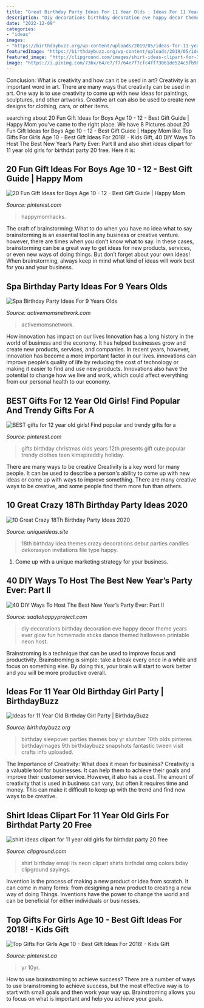 ```yaml
---
title: "Great Birthday Party Ideas For 11 Year Olds : Ideas For 11 Year Old Birthday Girl Party"
description: "Diy decorations birthday decoration eve happy decor theme years ever glow fun homemade sticks dance themed halloween printable neon host"
date: "2022-12-09"
categories:
- "ideas"
images:
- "https://birthdaybuzz.org/wp-content/uploads/2019/05/ideas-for-11-year-old-birthday-girl-party-11-year-old-birthday-party-pinteres-of-ideas-for-11-year-old-birthday-girl-party.jpg"
featuredImage: "https://birthdaybuzz.org/wp-content/uploads/2019/05/ideas-for-11-year-old-birthday-girl-party-11-year-old-birthday-party-pinteres-of-ideas-for-11-year-old-birthday-girl-party.jpg"
featured_image: "http://clipground.com/images/shirt-ideas-clipart-for-11-year-old-girls-for-birthdat-party-20.jpg"
image: "https://i.pinimg.com/736x/64/e7/f7/64e7f7cfc4ff73061de524c5fb9878ba.jpg"
---
```



Conclusion: What is creativity and how can it be used in art?
Creativity is an important word in art. There are many ways that creativity can be used in art. One way is to use creativity to come up with new ideas for paintings, sculptures, and other artworks. Creative art can also be used to create new designs for clothing, cars, or other items.

	

		
searching about 20 Fun Gift Ideas for Boys Age 10 - 12 - Best Gift Guide | Happy Mom you've came to the right place. We have 8 Pictures about 20 Fun Gift Ideas for Boys Age 10 - 12 - Best Gift Guide | Happy Mom like Top Gifts For Girls Age 10 - Best Gift Ideas For 2018! - Kids Gift, 40 DIY Ways To Host The Best New Year’s Party Ever: Part II and also shirt ideas clipart for 11 year old girls for birthdat party 20 free. Here it is:
		
    
## 20 Fun Gift Ideas For Boys Age 10 - 12 - Best Gift Guide | Happy Mom

<img loading=lazy src="https://i.pinimg.com/736x/c2/6e/d2/c26ed2cd3fac2c5a853b076db8a893af.jpg" onerror="this.onerror=null;this.src='https://tse2.mm.bing.net/th?id=OIP.2m37jpDOC5BYV7llrAUvvQHaLG&amp;pid=15.1';" alt="20 Fun Gift Ideas for Boys Age 10 - 12 - Best Gift Guide | Happy Mom">

_Source: pinterest.com_

>happymomhacks. 

	

The craft of brainstorming: What to do when you have no idea what to say
brainstorming is an essential tool in any business or creative venture. however, there are times when you don’t know what to say. In these cases, brainstorming can be a great way to get ideas for new products, services, or even new ways of doing things. But don’t forget about your own ideas! When brainstorming, always keep in mind what kind of ideas will work best for you and your business.

    
## Spa Birthday Party Ideas For 9 Years Olds

<img loading=lazy src="https://www.activemomsnetwork.com/wp-content/uploads/2020/08/Spa-birthday-party.jpg" onerror="this.onerror=null;this.src='https://tse4.mm.bing.net/th?id=OIP.gn8yApe2VuWaA_QhKpfJ6gHaE8&amp;pid=15.1';" alt="Spa Birthday Party Ideas For 9 Years Olds">

_Source: activemomsnetwork.com_

>activemomsnetwork. 

	

How innovation has impact on our lives
Innovation has a long history in the world of business and the economy. It has helped businesses grow and create new products, services, and companies. In recent years, however, innovation has become a more important factor in our lives. innovations can improve people’s quality of life by reducing the cost of technology or making it easier to find and use new products. Innovations also have the potential to change how we live and work, which could affect everything from our personal health to our economy.

    
## BEST Gifts For 12 Year Old Girls! Find Popular And Trendy Gifts For A

<img loading=lazy src="https://i.pinimg.com/736x/64/e7/f7/64e7f7cfc4ff73061de524c5fb9878ba.jpg" onerror="this.onerror=null;this.src='https://tse4.mm.bing.net/th?id=OIP.5BSBuRgYgYiT80o_L5YeDgHaPH&amp;pid=15.1';" alt="BEST gifts for 12 year old girls! Find popular and trendy gifts for a">

_Source: pinterest.com_

>gifts birthday christmas olds years 12th presents gift cute popular trendy clothes teen kimspireddiy holiday. 

	

There are many ways to be creative
Creativity is a key word for many people. It can be used to describe a person's ability to come up with new ideas or come up with ways to improve something. There are many creative ways to be creative, and some people find them more fun than others.

    
## 10 Great Crazy 18Th Birthday Party Ideas 2020

<img loading=lazy src="https://www.uniqueideas.site/wp-content/uploads/18th-birthday-party-idea-dekorasyon-pinterest-18th-birthday-3.jpg" onerror="this.onerror=null;this.src='https://tse4.mm.bing.net/th?id=OIP.jhy87d-KRBaGqk7pH_62OwHaFj&amp;pid=15.1';" alt="10 Great Crazy 18Th Birthday Party Ideas 2020">

_Source: uniqueideas.site_

>18th birthday idea themes crazy decorations debut parties candles dekorasyon invitations file type happy. 

	

1. Come up with a unique marketing strategy for your business.

    
## 40 DIY Ways To Host The Best New Year’s Party Ever: Part II

<img loading=lazy src="http://sadtohappyproject.com/wp-content/uploads/2014/12/diy-new-year-party-decorations-birthday-party-decorations-ideas18.jpg" onerror="this.onerror=null;this.src='https://tse2.mm.bing.net/th?id=OIP.o9Nc2ChZElrNrT0siW87FQHaLE&amp;pid=15.1';" alt="40 DIY Ways To Host The Best New Year’s Party Ever: Part II">

_Source: sadtohappyproject.com_

>diy decorations birthday decoration eve happy decor theme years ever glow fun homemade sticks dance themed halloween printable neon host. 

	

Brainstroming is a technique that can be used to improve focus and productivity. Brainstroming is simple: take a break every once in a while and focus on something else. By doing this, your brain will start to work better and you will be more productive overall.

    
## Ideas For 11 Year Old Birthday Girl Party | BirthdayBuzz

<img loading=lazy src="https://birthdaybuzz.org/wp-content/uploads/2019/05/ideas-for-11-year-old-birthday-girl-party-11-year-old-birthday-party-pinteres-of-ideas-for-11-year-old-birthday-girl-party.jpg" onerror="this.onerror=null;this.src='https://tse2.mm.bing.net/th?id=OIP._Zo7-rpXEGzcIjTJz8Y_4QAAAA&amp;pid=15.1';" alt="Ideas for 11 Year Old Birthday Girl Party | BirthdayBuzz">

_Source: birthdaybuzz.org_

>birthday sleepover parties themes boy yr slumber 10th olds pinteres birthdayimages 9th birthdaybuzz snapshots fantastic tween visit crafts info uploaded. 

	

The Importance of Creativity: What does it mean for business?
Creativity is a valuable tool for businesses. It can help them to achieve their goals and improve their customer service. However, it also has a cost. The amount of creativity that is used in business can vary, but often it requires time and money. This can make it difficult to keep up with the trend and find new ways to be creative.

    
## Shirt Ideas Clipart For 11 Year Old Girls For Birthdat Party 20 Free

<img loading=lazy src="http://clipground.com/images/shirt-ideas-clipart-for-11-year-old-girls-for-birthdat-party-20.jpg" onerror="this.onerror=null;this.src='https://tse1.mm.bing.net/th?id=OIP.o0BM0pMKeqXxdoaVBGAZFQHaHa&amp;pid=15.1';" alt="shirt ideas clipart for 11 year old girls for birthdat party 20 free">

_Source: clipground.com_

>shirt birthday emoji its neon clipart shirts birthdat omg colors bday clipground sayings. 

	

Invention is the process of making a new product or idea from scratch. It can come in many forms: from designing a new product to creating a new way of doing Things. Inventions have the power to change the world and can be beneficial for either individuals or businesses.

    
## Top Gifts For Girls Age 10 - Best Gift Ideas For 2018! - Kids Gift

<img loading=lazy src="https://i.pinimg.com/736x/0d/50/94/0d5094f11e6241e5b88a997915c327c3--birthday-party-ideas-for--year-old-girl-girl-birthday.jpg" onerror="this.onerror=null;this.src='https://tse2.mm.bing.net/th?id=OIP.EsDx5NCh_N33FV1c6-l8bgHaLG&amp;pid=15.1';" alt="Top Gifts For Girls Age 10 - Best Gift Ideas For 2018! - Kids Gift">

_Source: pinterest.ca_

>yr 10yr. 

	

How to use brainstroming to achieve success?
There are a number of ways to use brainstroming to achieve success, but the most effective way is to start with small goals and then work your way up. Brainstroming allows you to focus on what is important and help you achieve your goals.


